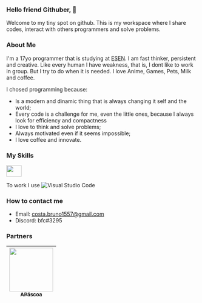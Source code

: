 ### Hello friend Githuber, 👋
Welcome to my tiny spot on github. This is my workspace where I share codes, interact with others programmers and solve problems.

### About Me
I'm a 17yo programmer that is studying at [ESEN](https://www.esenviseu.net/). 
I am fast thinker, persistent and creative. Like every human I have weakness, that is, I dont like to work in group. But I try to do when it is needed.
I love Anime, Games, Pets, Milk and coffee.

I chosed programming because:
- Is a modern and dinamic thing that is always changing it self and the world;
- Every code is a challenge for me, even the little ones, because I always look for efficiency and compactness
- I love to think and solve problems;
- Always motivated even if it seems impossible;
- I love coffee and innovate.

### My Skills
<img align="center" height="30" width="40" src="https://cdn.jsdelivr.net/gh/devicons/devicon/icons/python/python-original.svg">

 To work I use ![Visual Studio Code](https://img.shields.io/badge/-Visual%20Studio%20Code-333333?style=flat&logo=visual-studio-code&logoColor=007ACC)

### How to contact me
 - Email: costa.bruno1557@gmail.com
 - Discord: bfc#3295

### Partners
[<img src="https://avatars.githubusercontent.com/u/51238719?s=400&v=4" width=115 > <br> <sub> APáscoa </sub>](https://github.com/apascoa) |
| :---: |

